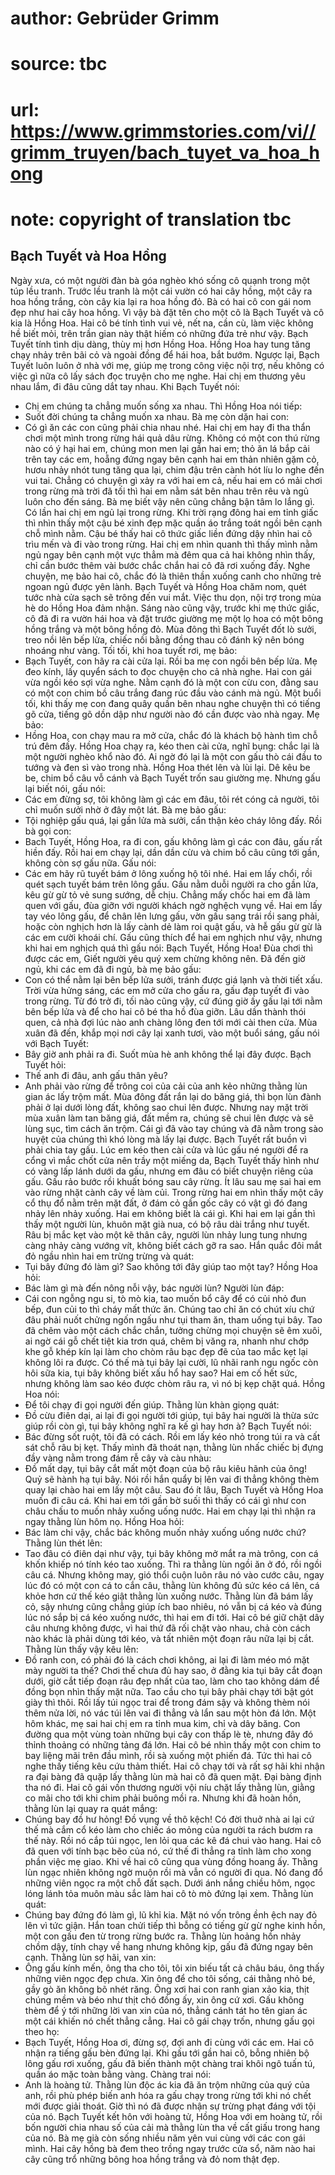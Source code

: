 # author: Gebrüder Grimm
# source: tbc
# url: https://www.grimmstories.com/vi//grimm_truyen/bach_tuyet_va_hoa_hong
# note: copyright of translation tbc

## Bạch Tuyết và Hoa Hồng 

Ngày xưa, có một người đàn bà góa nghèo khó sống cô quạnh trong một túp
lều tranh. Trước lều tranh là một cái vườn có hai cây hồng, một cây ra
hoa hồng trắng, còn cây kia lại ra hoa hồng đỏ. Bà có hai cô con gái nom
đẹp như hai cây hoa hồng. Vì vậy bà đặt tên cho một cô là Bạch Tuyết và
cô kia là Hồng Hoa.
Hai cô bé tính tình vui vẻ, nết na, cần cù, làm việc không hề biết mỏi,
trên trần gian này thật hiếm có những đứa trẻ như vậy. Bạch Tuyết tính
tình dịu dàng, thùy mị hơn Hồng Hoa. Hồng Hoa hay tung tăng chạy nhảy
trên bãi cỏ và ngoài đồng để hái hoa, bắt bướm. Ngược lại, Bạch Tuyết
luôn luôn ở nhà với mẹ, giúp mẹ trong công việc nội trợ, nếu không có
việc gì nữa cô lấy sách đọc truyện cho mẹ nghe. Hai chị em thương yêu
nhau lắm, đi đâu cũng dắt tay nhau. Khi Bạch Tuyết nói:
- Chị em chúng ta chẳng muốn sống xa nhau.
Thì Hồng Hoa nói tiếp:
- Suốt đời chúng ta chẳng muốn xa nhau.
Bà mẹ còn dặn hai con:
- Có gì ăn các con cũng phải chia nhau nhé.
Hai chị em hay đi tha thẩn chơi một mình trong rừng hái quả dâu rừng.
Không có một con thú rừng nào có ý hại hai em, chúng mon men lại gần hai
em; thỏ ăn lá bắp cải trên tay các em, hoẵng đứng ngay bên cạnh hai em
thản nhiên gặm cỏ, hươu nhảy nhót tung tăng qua lại, chim đậu trên cành
hót líu lo nghe đến vui tai. Chẳng có chuyện gì xảy ra với hai em cả,
nếu hai em có mải chơi trong rừng mà trời đã tối thì hai em nằm sát bên
nhau trên rêu và ngủ luôn cho đến sáng. Bà mẹ biết vậy nên cũng chẳng
bận tâm lo lắng gì.
Có lần hai chị em ngủ lại trong rừng. Khi trời rạng đông hai em tỉnh
giấc thì nhìn thấy một cậu bé xinh đẹp mặc quần áo trắng toát ngồi bên
cạnh chỗ mình nằm. Cậu bé thấy hai cô thức giấc liền đứng dậy nhìn hai
cô trìu mến và đi vào trong rừng. Hai chị em nhìn quanh thì thấy mình
nằm ngủ ngay bên cạnh một vực thẳm mà đêm qua cả hai không nhìn thấy,
chỉ cần bước thêm vài bước chắc chắn hai cô đã rơi xuống đấy. Nghe
chuyện, mẹ bảo hai cô, chắc đó là thiên thần xuống canh cho những trẻ
ngoan ngủ được yên lành.
Bạch Tuyết và Hồng Hoa chăm nom, quét tước nhà cửa sạch sẽ trông đến vui
mắt. Việc thu dọn, nội trợ trong mùa hè do Hồng Hoa đảm nhận. Sáng nào
cũng vậy, trước khi mẹ thức giấc, cô đã đi ra vườn hái hoa và đặt trước
giường mẹ một lọ hoa có một bông hồng trắng và một bông hồng đỏ. Mùa
đông thì Bạch Tuyết đốt lò sưởi, treo nồi lên bếp lửa, chiếc nồi bằng
đồng thau cô đánh kỹ nên bóng nhoáng như vàng. Tối tối, khi hoa tuyết
rơi, mẹ bảo:
- Bạch Tuyết, con hãy ra cài cửa lại.
Rồi ba mẹ con ngồi bên bếp lửa. Mẹ đeo kính, lấy quyển sách to đọc
chuyện cho cả nhà nghe. Hai con gái vừa ngồi kéo sợi vừa nghe. Nằm cạnh
đó là một con cừu con, đằng sau có một con chim bồ câu trắng đang rúc
đầu vào cánh mà ngủ.
Một buổi tối, khi thấy mẹ con đang quây quần bên nhau nghe chuyện thì có
tiếng gõ cửa, tiếng gõ dồn dập như người nào đó cần được vào nhà ngay.
Mẹ bảo:
- Hồng Hoa, con chạy mau ra mở cửa, chắc đó là khách bộ hành tìm chỗ trú
đêm đấy.
Hồng Hoa chạy ra, kéo then cài cửa, nghĩ bụng: chắc lại là một người
nghèo khổ nào đó. Ai ngờ đó lại là một con gấu thò cái đầu to tướng và
đen sì vào trong nhà. Hồng Hoa thét lên và lùi lại. Dê kêu be be, chim
bồ câu vỗ cánh và Bạch Tuyết trốn sau giường mẹ.
Nhưng gấu lại biết nói, gấu nói:
- Các em đừng sợ, tôi không làm gì các em đâu, tôi rét cóng cả người,
tôi chỉ muốn sưởi nhờ ở đây một lát.
Bà mẹ bảo gấu:
- Tội nghiệp gấu quá, lại gần lửa mà sưởi, cẩn thận kẻo cháy lông đấy.
Rồi bà gọi con:
- Bach Tuyết, Hồng Hoa, ra đi con, gấu không làm gì các con đâu, gấu rất
hiền đấy.
Rồi hai em chạy lại, dần dần cừu và chim bồ câu cũng tới gần, không còn
sợ gấu nữa.
Gấu nói:
- Các em hãy rũ tuyết bám ở lông xuống hộ tôi nhé.
Hai em lấy chổi, rồi quét sạch tuyết bám trên lông gấu. Gấu nằm duỗi
người ra cho gần lửa, kêu gừ gừ tỏ vẻ sung sướng, dễ chịu. Chẳng mấy
chốc hai em đã làm quen với gấu, đùa giỡn với người khách ngờ nghệch
vụng về. Hai em lấy tay véo lông gấu, để chân lên lưng gấu, vờn gấu sang
trái rồi sang phải, hoặc còn nghịch hơn là lấy cành dẻ làm roi quật gấu,
và hễ gấu gừ gừ là các em cười khoái chí.
Gấu cũng thích để hai em nghịch như vậy, nhưng khi hai em nghịch quá thì
gấu nói:
Bạch Tuyết, Hồng Hoa!
Đùa chơi thì được các em,
Giết người yêu quý xem chừng không nên.
Đã đến giờ ngủ, khi các em đã đi ngủ, bà mẹ bảo gấu:
- Con có thể nằm lại bên bếp lửa sưởi, tránh được giá lạnh và thời tiết
xấu.
Trời vừa hửng sáng, các em mở cửa cho gấu ra, gấu đạp tuyết đi vào trong
rừng.
Từ đó trở đi, tối nào cũng vậy, cứ đúng giờ ấy gấu lại tới nằm bên bếp
lửa và để cho hai cô bé tha hồ đùa giỡn. Lâu dần thành thói quen, cả nhà
đợi lúc nào anh chàng lông đen tới mới cài then cửa.
Mùa xuân đã đến, khắp mọi nơi cây lại xanh tươi, vào một buổi sáng, gấu
nói với Bạch Tuyết:
- Bây giờ anh phải ra đi. Suốt mùa hè anh không thể lại đây được.
Bạch Tuyết hỏi:
- Thế anh đi đâu, anh gấu thân yêu?
- Anh phải vào rừng để trông coi của cải của anh kẻo những thằng lùn
gian ác lấy trộm mất. Mùa đông đất rắn lại do băng giá, thì bọn lùn đành
phải ở lại dưới lòng đất, không sao chui lên được. Nhưng nay mặt trời
mùa xuân làm tan băng giá, đất mềm ra, chúng sẽ chui lên được và sẽ lùng
sục, tìm cách ăn trộm. Cái gì đã vào tay chúng và đã nằm trong sào huyệt
của chúng thì khó lòng mà lấy lại được.
Bạch Tuyết rất buồn vì phải chia tay gấu. Lúc em kéo then cài cửa và lúc
gấu né người để ra cổng vì mắc chốt cửa nên trầy một miếng da, Bạch
Tuyết thấy hình như có vàng lấp lánh dưới da gấu, nhưng em đâu có biết
chuyện riêng của gấu. Gấu rảo bước rồi khuất bóng sau cây rừng.
Ít lâu sau mẹ sai hai em vào rừng nhặt cành cây về làm củi. Trong rừng
hai em nhìn thấy một cây cổ thụ đổ nằm trên mặt đất, ở đám cỏ gần gốc
cây có vật gì đó đang nhảy lên nhảy xuống. Hai em không biết là cái gì.
Khi hai em lại gần thì thấy một người lùn, khuôn mặt già nua, có bộ râu
dài trắng như tuyết. Râu bị mắc kẹt vào một kẽ thân cây, người lùn nhảy
lung tung nhưng càng nhảy càng vướng vít, không biết cách gỡ ra sao. Hắn
quắc đôi mắt đỏ ngầu nhìn hai em trừng trừng và quát:
- Tụi bây đứng đó làm gì? Sao không tới đây giúp tao một tay?
Hồng Hoa hỏi:
- Bác làm gì mà đến nông nỗi vậy, bác người lùn?
Người lùn đáp:
- Cái con ngỗng ngu si, tò mò kia, tao muốn bổ cây để có củi nhỏ đun
bếp, đun củi to thì cháy mất thức ăn. Chúng tao chỉ ăn có chút xíu chứ
đâu phải nuốt chửng ngốn ngấu như tụi tham ăn, tham uống tụi bây. Tao đã
chêm vào một cách chắc chắn, tưởng chừng mọi chuyện sẽ êm xuôi, ai ngờ
cái gỗ chết tiệt kia trơn quá, chêm bị văng ra, nhanh như chớp khe gỗ
khép kín lại làm cho chòm râu bạc đẹp đẽ của tao mắc kẹt lại không lôi
ra được. Có thế mà tụi bây lại cười, lũ nhãi ranh ngu ngốc còn hôi sữa
kia, tụi bây không biết xấu hổ hay sao?
Hai em cố hết sức, nhưng không làm sao kéo được chòm râu ra, vì nó bị
kẹp chặt quá.
Hồng Hoa nói:
- Để tôi chạy đi gọi người đến giúp.
Thằng lùn khàn giọng quát:
- Đồ cừu điên dại, ai lại đi gọi người tới giúp, tụi bây hai người là
thừa sức giúp rồi còn gì, tụi bây không nghĩ ra kế gì hay hơn à?
Bạch Tuyết nói:
- Bác đừng sốt ruột, tôi đã có cách.
Rồi em lấy kéo nhỏ trong túi ra và cất sát chỗ râu bị kẹt.
Thấy mình đã thoát nạn, thằng lùn nhấc chiếc bị đựng đầy vàng nằm trong
đám rễ cây và càu nhàu:
- Đồ mất dạy, tụi bây cắt mất một đoạn của bộ râu kiêu hãnh của ông! Quỷ
sẽ hành hạ tụi bây.
Nói rồi hắn quẩy bị lên vai đi thẳng không thèm quay lại chào hai em lấy
một câu.
Sau đó ít lâu, Bạch Tuyết và Hồng Hoa muốn đi câu cá. Khi hai em tới gần
bờ suối thì thấy có cái gì như con châu chấu to muốn nhảy xuống uống
nước. Hai em chạy lại thì nhận ra ngay thằng lùn hôm nọ. Hồng Hoa hỏi:
- Bác làm chi vậy, chắc bác không muốn nhảy xuống uống nước chứ?
Thằng lùn thét lên:
- Tao đâu có điên dại như vậy, tụi bây không mở mắt ra mà trông, con cá
khốn khiếp nó tính kéo tao xuống.
Thì ra thằng lùn ngồi ăn ở đó, rồi ngồi câu cá. Nhưng không may, gió
thổi cuộn luôn râu nó vào cước câu, ngay lúc đó có một con cá to cắn
câu, thằng lùn không đủ sức kéo cá lên, cá khỏe hơn cứ thế kéo giật
thằng lùn xuống nước. Thằng lùn đã bám lấy cỏ, sậy nhưng cũng chẳng giúp
ích bao nhiêu, nó vẫn bị cá kéo và đúng lúc nó sắp bị cá kéo xuống nước,
thì hai em đi tới. Hai cô bé giữ chặt dây câu nhưng không được, vì hai
thứ đã rối chặt vào nhau, chả còn cách nào khác là phải dùng tới kéo, và
tất nhiên một đoạn râu nữa lại bị cắt. Thằng lùn thấy vậy kêu lên:
- Đồ ranh con, có phải đó là cách chơi không, ai lại đi làm méo mó mặt
mày người ta thế? Chơi thế chưa đủ hay sao, ở đằng kia tụi bây cắt đoạn
dưới, giờ cắt tiếp đoạn râu đẹp nhất của tao, làm cho tao không dám để
đồng bọn nhìn thấy mặt nữa. Tao cầu cho tụi bây phải chạy tới bật gót
giày thì thôi.
Rồi lấy túi ngọc trai để trong đám sậy và không thèm nói thêm nửa lời,
nó vác túi lên vai đi thẳng và lẩn sau một hòn đá lớn.
Một hôm khác, mẹ sai hai chị em ra tỉnh mua kim, chỉ và dây băng. Con
đường qua một vùng toàn những bụi cây con thấp lè tè, nhưng đây đó thỉnh
thoảng có những tảng đá lớn. Hai cô bé nhìn thấy một con chim to bay
liệng mãi trên đầu mình, rồi sà xuống một phiến đá. Tức thì hai cô nghe
thấy tiếng kêu cứu thảm thiết. Hai cô chạy tới và rất sợ hãi khi nhận ra
đại bàng đã quặp lấy thằng lùn mà hai cô đã quen mặt. Đại bàng định tha
nó đi. Hai cô gái vốn thương người vội níu chặt lấy thằng lùn, giằng co
mãi cho tới khi chim phải buông mồi ra. Nhưng khi đã hoàn hồn, thằng lùn
lại quay ra quát mắng:
- Chúng bay đồ hư hỏng! Đồ vụng về thô kệch! Có đời thuở nhà ai lại cứ
thế mà cắm cổ kéo làm cho chiếc áo mỏng của người ta rách bươm ra thế
này.
Rồi nó cắp túi ngọc, len lỏi qua các kê đá chui vào hang.
Hai cô đã quen với tính bạc bẽo của nó, cứ thế đi thẳng ra tỉnh làm cho
xong phần việc mẹ giao.
Khi về hai cô cũng qua vùng đồng hoang ấy. Thằng lùn ngạc nhiên không
ngờ muộn rồi mà vẫn có người đi qua. Nó đang đổ những viên ngọc ra một
chỗ đất sạch. Dưới ánh nắng chiều hôm, ngọc lóng lánh tỏa muôn màu sắc
làm hai cô tò mò đứng lại xem.
Thằng lùn quát:
- Chúng bay đứng đó làm gì, lũ khỉ kia.
Mặt nó vốn trông ềnh ệch nay đỏ lên vì tức giận.
Hắn toan chửi tiếp thì bỗng có tiếng gừ gừ nghe kinh hồn, một con gấu
đen từ trong rừng bước ra. Thằng lùn hoảng hồn nhảy chồm dậy, tính chạy
về hang nhưng không kịp, gấu đã đứng ngay bên cạnh. Thằng lùn sợ hãi,
van xin:
- Ông gấu kính mến, ông tha cho tôi, tôi xin biếu tất cả châu báu, ông
thấy những viên ngọc đẹp chưa. Xin ông để cho tôi sống, cái thằng nhỏ
bé, gầy gò ăn không bõ nhét răng. Ông xơi hai con ranh gian xảo kia,
thịt chúng mềm và béo như thịt chó đồng ấy, xin ông cứ xơi.
Gấu không thèm để ý tới những lời van xin của nó, thẳng cánh tát ho tên
gian ác một cái khiến nó chết thẳng cẳng.
Hai cô gái chạy trốn, nhưng gấu gọi theo họ:
- Bạch Tuyết, Hồng Hoa ơi, đừng sợ, đợi anh đi cùng với các em.
Hai cô nhận ra tiếng gấu bèn đứng lại. Khi gấu tới gần hai cô, bỗng
nhiên bộ lông gấu rơi xuống, gấu đã biến thành một chàng trai khôi ngô
tuấn tú, quần áo mặc toàn bằng vàng.
Chàng trai nói:
- Anh là hoàng tử. Thằng lùn độc ác kia đã ăn trộm những của quý của
anh, rồi phù phép biến anh hóa ra gấu chạy trong rừng tới khi nó chết
mới được giải thoát. Giờ thì nó đã được nhận sự trừng phạt đáng với tội
của nó.
Bạch Tuyết kết hôn với hoàng tử, Hồng Hoa với em hoàng tử, rồi bốn người
chia nhau số của cải mà thằng lùn tha về cất giấu trong hang của nó.
Bà mẹ già còn sống nhiều năm yên vui cùng với các con gái mình. Hai cây
hồng bà đem theo trồng ngay trước cửa sổ, năm nào hai cây cũng trổ những
bông hoa hồng trắng và đỏ nom thật đẹp.
